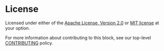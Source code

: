 # License

Licensed under either of the [Apache License, Version 2.0](LICENSE-APACHE.md) or [MIT license](LICENSE-MIT.md) at your option.

For more information about contributing to this block, see our top-level [CONTRIBUTING](https://github.com/hashintel/hash/blob/main/CONTRIBUTING.md) policy.
